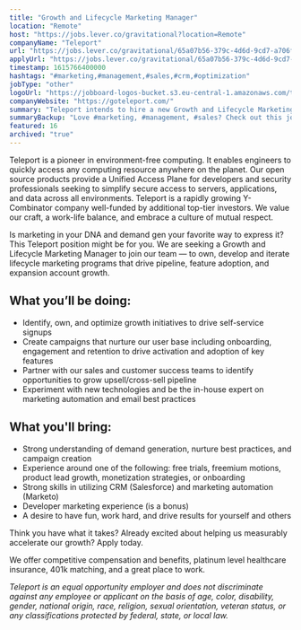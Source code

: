 ```yaml
---
title: "Growth and Lifecycle Marketing Manager"
location: "Remote"
host: "https://jobs.lever.co/gravitational?location=Remote"
companyName: "Teleport"
url: "https://jobs.lever.co/gravitational/65a07b56-379c-4d6d-9cd7-a706fc97d327"
applyUrl: "https://jobs.lever.co/gravitational/65a07b56-379c-4d6d-9cd7-a706fc97d327/apply"
timestamp: 1615766400000
hashtags: "#marketing,#management,#sales,#crm,#optimization"
jobType: "other"
logoUrl: "https://jobboard-logos-bucket.s3.eu-central-1.amazonaws.com/teleport"
companyWebsite: "https://goteleport.com/"
summary: "Teleport intends to hire a new Growth and Lifecycle Marketing Manager. If you have a strong understanding of demand generation, nurture best practices, and campaign creation, consider applying."
summaryBackup: "Love #marketing, #management, #sales? Check out this job post!"
featured: 16
archived: "true"
---
```


Teleport is a pioneer in environment-free computing. It enables engineers to quickly access any computing resource anywhere on the planet. Our open source products provide a Unified Access Plane for developers and security professionals seeking to simplify secure access to servers, applications, and data across all environments. Teleport is a rapidly growing Y-Combinator company well-funded by additional top-tier investors. We value our craft, a work-life balance, and embrace a culture of mutual respect.

Is marketing in your DNA and demand gen your favorite way to express it? This Teleport position might be for you. We are seeking a Growth and Lifecycle Marketing Manager to join our team — to own, develop and iterate lifecycle marketing programs that drive pipeline, feature adoption, and expansion account growth.

## What you’ll be doing:

*   Identify, own, and optimize growth initiatives to drive self-service signups
*   Create campaigns that nurture our user base including onboarding, engagement and retention to drive activation and adoption of key features
*   Partner with our sales and customer success teams to identify opportunities to grow upsell/cross-sell pipeline
*   Experiment with new technologies and be the in-house expert on marketing automation and email best practices

## What you'll bring:

*   Strong understanding of demand generation, nurture best practices, and campaign creation
*   Experience around one of the following: free trials, freemium motions, product lead growth, monetization strategies, or onboarding
*   Strong skills in utilizing CRM (Salesforce) and marketing automation (Marketo)
*   Developer marketing experience (is a bonus)
*   A desire to have fun, work hard, and drive results for yourself and others

Think you have what it takes? Already excited about helping us measurably accelerate our growth? Apply today.

We offer competitive compensation and benefits, platinum level healthcare insurance, 401k matching, and a great place to work.

_Teleport is an equal opportunity employer and does not discriminate against any employee or applicant on the basis of age, color, disability, gender, national origin, race, religion, sexual orientation, veteran status, or any classifications protected by federal, state, or local law._
